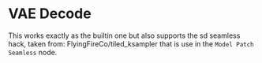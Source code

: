 # VAE Decode
This works exactly as the builtin one but also supports the sd seamless hack, taken from: FlyingFireCo/tiled_ksampler
that is use in the `Model Patch Seamless` node.
